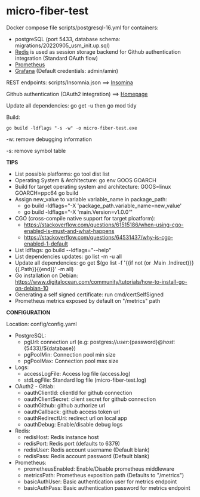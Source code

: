 # micro-fiber-test

Docker compose file scripts/postgresql-16.yml for containers:

* postgreSQL (port 5433, database schema: migrations/20220905_usm_init.up.sql)
* [Redis](http://localhost:6379) is used as session storage backend for Github authentication integration (Standard OAuth flow)
* [Prometheus](http://localhost:9000)
* [Grafana](http://loalhost:3000) (Default credentials: admin/amin)


REST endpoints: scripts/Insomnia.json ==> [Insomina](https://insomnia.rest/download)

Github authentication (OAuth2 integration) ==> [Homepage](https://localhost:8443/index.html)

Update all dependencies: go get -u then go mod tidy

Build:

    go build -ldflags "-s -w" -o micro-fiber-test.exe

-w: remove debugging information

-s: remove symbol table

**TIPS**

- List possible platforms: go tool dist list
- Operating System & Architecture: go env GOOS GOARCH
- Build for target operating system and architecture: GOOS=linux GOARCH=ppc64 go build
- Assign new_value to variable variable_name in package_path:
  - go build -ldflags="-X 'package_path.variable_name=new_value'
  - go build -ldflags="-X 'main.Version=v1.0.0'"
- CGO (cross-compile native support for target ploatform):
  - https://stackoverflow.com/questions/61515186/when-using-cgo-enabled-is-must-and-what-happens
  - https://stackoverflow.com/questions/64531437/why-is-cgo-enabled-1-default
- List ldflags: go build --ldflags="--help"
- List dependencies updates: go list -m -u all
- Update all dependencies: go get $(go list -f '{{if not (or .Main .Indirect)}}{{.Path}}{{end}}' -m all)
- Go installation on Debian: https://www.digitalocean.com/community/tutorials/how-to-install-go-on-debian-10
- Generating a self signed certificate: run cmd/certSelfSigned
- Prometheus metrics exposed by default on "/metrics" path

**CONFIGURATION**

Location: config/config.yaml

- PostgreSQL:
  - pgUrl: connection url (e.g: postgres://${user}:${password}@${host}:${5433}/${database})
  - pgPoolMin: Connection pool min size
  - pgPoolMax: Connection pool max size
- Logs:
  - accessLogFile: Access log file (access.log)
  - stdLogFile: Standard log file (micro-fiber-test.log)
- OAuth2 - Gitlab:
  - oauthClientId: clientId for github connection
  - oauthClientSecret: client secret for github connection
  - oauthGithub: github authorize url
  - oauthCallback: github access token url
  - oauthRedirectUri: redirect url on local app
  - oauthDebug: Enable/disable debug logs
- Redis:
  - redisHost: Redis instance host
  - redisPort: Redis port (defaults to 6379)
  - redisUser: Redis account username (Default blank)
  - redisPass: Redis account password (Default blank)
- Prometheus:
  - prometheusEnabled: Enable/Disable prometheus middleware
  - metricsPath: Prometheus exposition path (Defaults to "/metrics")
  - basicAuthUser: Basic authentication user for metrics endpoint
  - basicAuthPass: Basic authentication password for metrics endpoint
